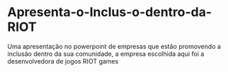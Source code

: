 # Apresenta-o-Inclus-o-dentro-da-RIOT
Uma apresentação no powerpoint de empresas que estão promovendo a inclusão dentro da sua comunidade, a empresa escolhida aqui foi a desenvolvedora de jogos RIOT games
